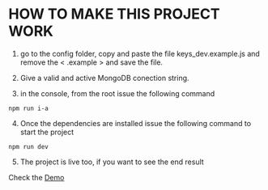 # HOW TO MAKE THIS PROJECT WORK

1. go to the config folder, copy and paste the file keys_dev.example.js and remove the < .example > and save the file.

2. Give a valid and active MongoDB conection string.

3. in the console, from the root issue the following command

`npm run i-a`

4. Once the dependencies are installed issue the following command to start the project

`npm run dev`

5. The project is live too, if you want to see the end result

Check the <a href="https://remembrant.herokuapp.com/" target="_blank">Demo</a>
